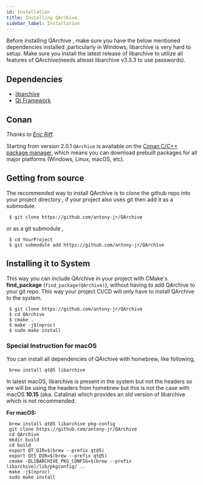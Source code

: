 ```yaml
---
id: Installation
title: Installing QArchive.
sidebar_label: Installation
---
```


Before installing QArchive , make sure you have the below mentioned dependencies installed ,particularly in Windows,
libarchive is very hard to setup. Make sure you install the latest release of libarchive to utilize all features of
QArchive(needs atleast libarchive v3.3.3 to use passwords).

## Dependencies

* [libarchive](https://github.com/libarchive/libarchive)   
* [Qt Framework](https://qt.io)


## Conan

*Thanks to [Eric Riff](https://github.com/ericriff)*.

Starting from version 2.0.1 `QArchive` is available on the [Conan C/C++ package manager](https://conan.io/), which means you can download prebuilt packages for all major platforms (Windows, Linux, macOS, etc).


## Getting from source

The recommended way to install QArchive is to clone the github repo into your project directory , if your
project also uses git then add it as a submodule.

```
 $ git clone https://github.com/antony-jr/QArchive
```

or as a git submodule ,

```
 $ cd YourProject
 $ git submodule add https://github.com/antony-jr/QArchive
```

## Installing it to System

This way you can include QArchive in your project with CMake's **find_package** (```find_package(QArchive)```), without having to add QArchive to your git repo. This way your project CI/CD will only have to install QArchive to the system.


```
 $ git clone https://github.com/antony-jr/QArchive
 $ cd QArchive
 $ cmake .
 $ make -j$(nproc)
 $ sudo make install 
```

### Special Instruction for macOS

You can install all dependencies of QArchive with homebrew, like following,

```
 brew install qt@5 libarchive 
```

In latest macOS, libarchive is present in the system but not the headers so we will be
using the headers from homebrew but this is not the case with macOS **10.15** (aka. Catalina)
which provides an old version of libarchive which is not recommended.

**For macOS:**

```
 brew install qt@5 libarchive pkg-config
 git clone https://github.com/antony-jr/QArchive
 cd QArchive
 mkdir build
 cd build
 export QT_DIR=$(brew --prefix qt@5)
 export Qt5_DIR=$(brew --prefix qt@5)
 cmake -DLIBARCHIVE_PKG_CONFIG=$(brew --prefix libarchive)/lib/pkgconfig/ ..
 make -j$(nproc)
 sudo make install
```
